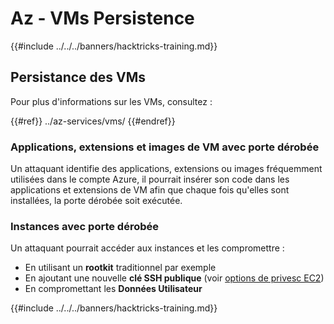 # Az - VMs Persistence

{{#include ../../../banners/hacktricks-training.md}}

## Persistance des VMs

Pour plus d'informations sur les VMs, consultez :

{{#ref}}
../az-services/vms/
{{#endref}}

### Applications, extensions et images de VM avec porte dérobée <a href="#backdoor-instances" id="backdoor-instances"></a>

Un attaquant identifie des applications, extensions ou images fréquemment utilisées dans le compte Azure, il pourrait insérer son code dans les applications et extensions de VM afin que chaque fois qu'elles sont installées, la porte dérobée soit exécutée.

### Instances avec porte dérobée <a href="#backdoor-instances" id="backdoor-instances"></a>

Un attaquant pourrait accéder aux instances et les compromettre :

- En utilisant un **rootkit** traditionnel par exemple
- En ajoutant une nouvelle **clé SSH publique** (voir [options de privesc EC2](https://cloud.hacktricks.xyz/pentesting-cloud/aws-security/aws-privilege-escalation/aws-ec2-privesc))
- En compromettant les **Données Utilisateur**

{{#include ../../../banners/hacktricks-training.md}}
